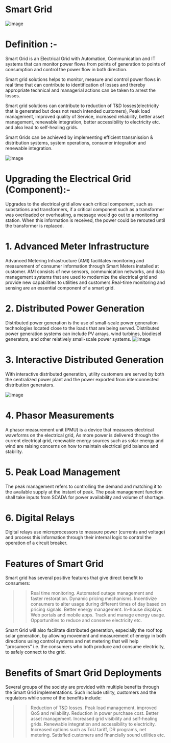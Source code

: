 # Smart Grid
![image](https://user-images.githubusercontent.com/66677660/160844402-28746ce6-0065-4c2c-86a2-1dfd6eb24ed7.png)

# Definition :-

Smart Grid is an Electrical Grid with Automation, Communication and IT systems that can monitor power flows from points of generation to points of consumption and control the power flow in both direction.

Smart grid solutions helps to monitor, measure and control power flows in real time that can contribute to identification of losses and thereby appropriate technical and managerial actions can be taken to arrest the losses.

Smart grid solutions can contribute to reduction of T&D losses(electricity that is generated but does not reach intended customers), Peak load management, improved quality of Service, increased reliability, better asset management, renewable integration, better accessibility to electricity etc. and also lead to self-healing grids.

Smart Grids can be achieved by implementing efficient transmission & distribution systems, system operations, consumer integration and renewable integration.

![image](https://user-images.githubusercontent.com/66677660/160844880-c139b9fe-67e4-4128-996d-37192730966c.png)

# Upgrading the Electrical Grid (Component):-

Upgrades to the electrical grid allow each critical component, such as substations and transformers, if a critical component such as a transformer was overloaded or overheating, a message would go out to a monitoring station. When this information is received, the power could be rerouted until the transformer is replaced.

# 1. Advanced Meter Infrastructure
Advanced Metering Infrastructure (AMI) facilitates monitoring and measurement of consumer information through Smart Meters installed at customer. AMI consists of new sensors, communication networks, and data management systems that are used to modernize the electrical grid and provide new capabilities to utilities and customers.Real-time monitoring and sensing are an essential component of a smart grid.

# 2. Distributed Power Generation
Distributed power generation is the use of small-scale power generation technologies located close to the loads that are being served. Distributed power generation systems can include PV arrays, wind turbines, biodiesel generators, and other relatively small-scale power systems. 
![image](https://user-images.githubusercontent.com/66677660/160866112-74cd7148-820a-4f75-aca5-f0314f168197.png)

# 3. Interactive Distributed Generation
With interactive distributed generation, utility customers are served by both the centralized power plant and the power exported from interconnected distribution generators.

![image](https://user-images.githubusercontent.com/66677660/160868482-6803edfa-d3ed-47dd-a748-45a541693bb0.png)

# 4. Phasor Measurements
A phasor measurement unit (PMU) is a device that measures electrical waveforms on the electrical grid, As more power is delivered through the current electrical grid, renewable energy sources such as solar energy and wind are raising concerns on how to maintain electrical grid balance and stability.

# 5. Peak Load Management
The peak management refers to controlling the demand and matching it to the available supply at the instant of peak. The peak management function shall take inputs from SCADA for power availability and volume of shortage.

# 6. Digital Relays
Digital relays use microprocessors to measure power (currents and voltage) and process this information through their internal logic to control the operation of a circuit breaker.

# Features of Smart Grid
Smart grid has several positive features that give direct benefit to consumers:

>> Real time monitoring.
>> Automated outage management and faster restoration.
>> Dynamic pricing mechanisms.
>> Incentivize consumers to alter usage during different times of day based on pricing signals.
>> Better energy management.
>> In-house displays.
>> Web portals and mobile apps.
>> Track and manage energy usage.
>> Opportunities to reduce and conserve electricity etc.

Smart Grid will also facilitate distributed generation, especially the roof top solar generation, by allowing movement and measurement of energy in both directions using control systems and net metering that will help “prosumers” i.e. the consumers who both produce and consume electricity, to safely connect to the grid.

# Benefits of Smart Grid Deployments
Several groups of the society are provided with multiple benefits through the Smart Grid implementations. Such include utility, customers and the regulators while some of the benefits include:

>> Reduction of T&D losses.
>> Peak load management, improved QoS and reliability.
>> Reduction in power purchase cost.
>> Better asset management.
>> Increased grid visibility and self-healing grids.
>> Renewable integration and accessibility to electricity.
>> Increased options such as ToU tariff, DR programs, net metering.
>> Satisfied customers and financially sound utilities etc.


